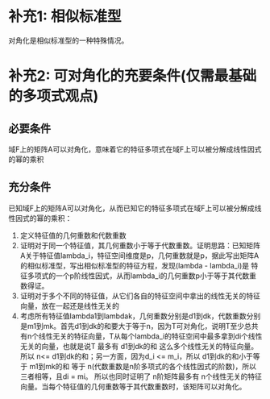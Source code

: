 # 补充1: 相似标准型

对角化是相似标准型的一种特殊情况。

# 补充2: 可对角化的充要条件(仅需最基础的多项式观点)
## 必要条件
域F上的矩阵A可以对角化，意味着它的特征多项式在域F上可以被分解成线性因式的幂的乘积
## 充分条件
已知域F上的矩阵A可以对角化，从而已知它的特征多项式在域F上可以被分解成线性因式的幂的乘积：
1. 定义特征值的几何重数和代数重数
2. 证明对于同一个特征值，其几何重数小于等于代数重数。证明思路：已知矩阵A关于特征值lambda_i，特征空间维度是p，几何重数就是p，据此写出矩阵A的相似标准型，写出相似标准型的特征方程，发现(lambda - lambda_i)是 特征多项式的一个p阶线性因式，从而lambda_i的几何重数p小于等于其代数重数得证。
3. 证明对于多个不同的特征值，从它们各自的特征空间中拿出的线性无关的特征向量，放在一起还是线性无关的
4. 考虑所有特征值lambda1到lambdak，几何重数分别是d1到dk，代数重数分别是m1到mk。首先d1到dk的和要大于等于n，因为T可对角化，说明T至少总共有n个线性无关的特征向量，T从每个lambda_i的特征空间中最多拿到di个线性无关的向量，也就是说T 最多有 d1到dk的和 这么多个线性无关的特征向量。所以 n<= d1到dk的和；另一方面，因为d_i <= m_i，所以 d1到dk的和小于等于 m1到mk的和 等于 n(代数重数是n阶多项式的各个线性因式的阶数)，所以 三者相等，且di = mi。
所以也同时证明了 n阶矩阵最多有 n个线性无关的特征向量。当每个特征值的几何重数等于其代数重数时，该矩阵可以对角化。